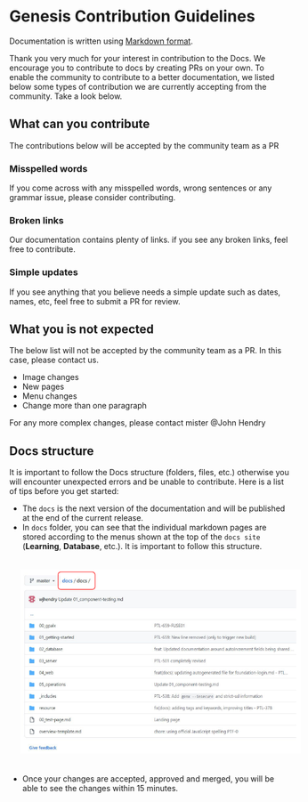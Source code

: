 # Genesis Contribution Guidelines

Documentation is written using [Markdown format](markdown-syntax.md).

Thank you very much for your interest in contribution to the Docs. We encourage you to contribute to docs by creating PRs on your own. To enable the community to contribute to a better documentation, we listed below some types of contribution we are currently accepting from the community. Take a look below.

## What can you contribute

The contributions below will be accepted by the community team as a PR

### Misspelled words
If you come across with any misspelled words, wrong sentences or any grammar issue, please consider contributing.


### Broken links 
Our documentation contains plenty of links. if you see any broken links, feel free to contribute.

### Simple updates
If you see anything that you believe needs a simple update such as dates, names, etc, feel free to submit a PR for review.

## What you is not expected

The below list will not be accepted by the community team as a PR. In this case, please contact us.

- Image changes
- New pages
- Menu changes
- Change more than one paragraph

For any more complex changes, please contact mister @John Hendry

## Docs structure

It is important to follow the Docs structure (folders, files, etc.) otherwise you will encounter unexpected errors and be unable to contribute. Here is a list of tips before you get started:

- The `docs` is the next version of the documentation and will be published at the end of the current release.
- In `docs` folder, you can see that the individual markdown pages are stored according to the menus shown at the top of the `docs site` (**Learning**, **Database**, etc.). It is important to follow this structure.

<img src="./img_src/Docs_structure.PNG" width="650" style="margin: 20px">

- Once your changes are accepted, approved and merged, you will be able to see the changes within 15 minutes.
